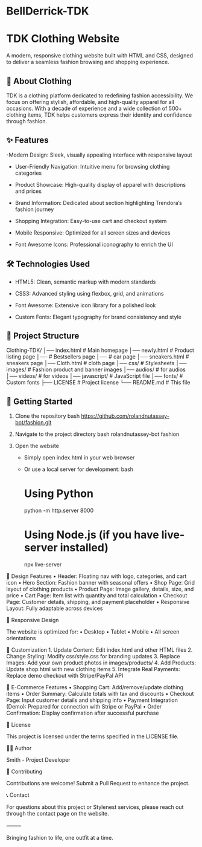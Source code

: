 # BellDerrick-TDK
# TDK Clothing Website

A modern, responsive clothing website built with HTML and CSS, designed to deliver a seamless fashion browsing and shopping experience.

## 👗 About Clothing

TDK is a clothing platform dedicated to redefining fashion accessibility. We focus on offering stylish, affordable, and high-quality apparel for all occasions. With a decade of experience and a wide collection of 500+ clothing items, TDK helps customers express their identity and confidence through fashion.

## ✨ Features

-Modern Design: Sleek, visually appealing interface with responsive layout

- User-Friendly Navigation: Intuitive menu for browsing clothing categories

- Product Showcase: High-quality display of apparel with descriptions and prices

- Brand Information: Dedicated about section highlighting Trendora’s fashion journey

- Shopping Integration: Easy-to-use cart and checkout system

- Mobile Responsive: Optimized for all screen sizes and devices

- Font Awesome Icons: Professional iconography to enrich the UI

## 🛠 Technologies Used

- HTML5: Clean, semantic markup with modern standards

- CSS3: Advanced styling using flexbox, grid, and animations

- Font Awesome: Extensive icon library for a polished look

- Custom Fonts: Elegant typography for brand consistency and style

## 📁 Project Structure


Clothing-TDK/
│── index.html        # Main homepage
│── newly.html     # Product listing page
│──               # Bestsellers page
│──             # car page
│── sneakers.html      # sneakers page
│── Cloth.html      # cloth page
│── css/              # Stylesheets
│── images/           # Fashion product and banner images
│── audios/      # for audios
│── videos/     # for videos
│── javascript/               # JavaScript file
│── fonts/            # Custom fonts
├── LICENSE                 # Project license
└── README.md              # This file


## 🚀 Getting Started

1. Clone the repository
   bash
  https://github.com/rolandnutassey-bot/fashion.git

2. Navigate to the project directory
   bash
  rolandnutassey-bot
fashion
   

3. Open the website
   - Simply open index.html in your web browser
   - Or use a local server for development:
     bash
     # Using Python
     python -m http.server 8000
     
     # Using Node.js (if you have live-server installed)
     npx live-server
     

🎨 Design Features
	•	Header: Floating nav with logo, categories, and cart icon
	•	Hero Section: Fashion banner with seasonal offers
	•	Shop Page: Grid layout of clothing products
	•	Product Page: Image gallery, details, size, and price
	•	Cart Page: Item list with quantity and total calculation
	•	Checkout Page: Customer details, shipping, and payment placeholder
	•	Responsive Layout: Fully adaptable across devices

📱 Responsive Design

The website is optimized for:
	•	Desktop
	•	Tablet
	•	Mobile
	•	All screen orientations

🔧 Customization
	1.	Update Content: Edit index.html and other HTML files
	2.	Change Styling: Modify css/style.css for branding updates
	3.	Replace Images: Add your own product photos in images/products/
	4.	Add Products: Update shop.html with new clothing items
	5.	Integrate Real Payments: Replace demo checkout with Stripe/PayPal API

🛒 E-Commerce Features
	•	Shopping Cart: Add/remove/update clothing items
	•	Order Summary: Calculate totals with tax and discounts
	•	Checkout Page: Input customer details and shipping info
	•	Payment Integration (Demo): Prepared for connection with Stripe or PayPal
	•	Order Confirmation: Display confirmation after successful purchase

📄 License

This project is licensed under the terms specified in the LICENSE file.

👨‍💻 Author

Smith - Project Developer

🤝 Contributing

Contributions are welcome! Submit a Pull Request to enhance the project.

📞 Contact

For questions about this project or Stylenest services, please reach out through the contact page on the website.

⸻

Bringing fashion to life, one outfit at a time.
